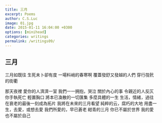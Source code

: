 ```yaml
---
title: 三月
excerpt: Poems
author: C.S.Luc
image: 01.jpg
date: 2015-01-11 16:04:00 +0300
options: [minihead]
categories: writings
permalink: /writings09/
---
```


## 三月

三月如既往
生死未卜卻有度
一場料峭的春寒啊
覆蓋發舒又發越的人們
穿行茷骮的街衢

那天夜裡
愛你的人濟濟一室
我們一一拥抱，哭泣
關於內心的事
令親近的人反仄
你手執死亡
輕置胸口
將本已渙散的一切匯集
多麼具體的一生
生活，情緒，過往
在衰老的最後一刻成為拓片
我將在未來的三月看望
純粹的云，腐朽的大地
用盡一生，去愛，或想去愛
我們所愛的，早已蒼老
紺青的三月
你已不屬於世界
我的愛也不屬於自己